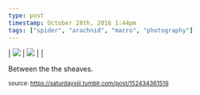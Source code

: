 ```yaml
---
type: post
timestamp: October 28th, 2016 1:44pm
tags: ["spider", "arachnid", "macro", "photography"]
---
```


| <img src="https://saturdayxiii.github.io/media/152434361519_1.jpg"/> | <img src="https://saturdayxiii.github.io/media/152434361519_2.jpg"/> |  |

Between the the sheaves.
 
  
<small>source: https://saturdayxiii.tumblr.com/post/152434361519</small>